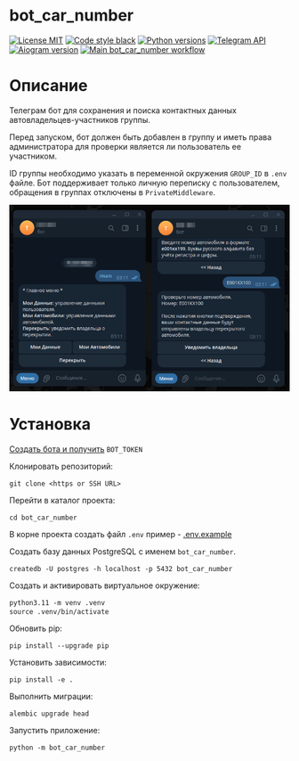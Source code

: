 # bot_car_number
[![License MIT](https://img.shields.io/badge/licence-MIT-green)](https://opensource.org/license/mit/)
[![Code style black](https://img.shields.io/badge/code%20style-black-black)](https://github.com/psf/black)
[![Python versions](https://img.shields.io/badge/python-3.11-blue)](#)
[![Telegram API](https://img.shields.io/badge/Telegram%20Bot%20API-6.9-blue?logo=telegram)](https://core.telegram.org/bots/api)
[![Aiogram version](https://img.shields.io/badge/Aiogram-3.1.1-blue)](https://aiogram.dev/)
[![Main bot_car_number workflow](https://github.com/andprov/bot_car_number/actions/workflows/main.yml/badge.svg)](https://github.com/andprov/bot_car_number/actions/workflows/main.yml)


# Описание
Телеграм бот для сохранения и поиска контактных данных автовладельцев-участников 
группы.

Перед запуском, бот должен быть добавлен в группу и иметь права администратора для проверки 
является ли пользователь ее участником. 

ID группы необходимо указать в переменной окружения `GROUP_ID` в `.env` файле. 
Бот поддерживает только личную переписку с пользователем, обращения в группах 
отключены в `PrivateMiddleware`.


![Pic](https://github.com/andprov/bot_car_number/blob/main/img/pic.png?raw=true "Pic")


# Установка
[Создать бота и получить](https://core.telegram.org/bots#how-do-i-create-a-bot) `BOT_TOKEN`


Клонировать репозиторий:
```shell
git clone <https or SSH URL>
```

Перейти в каталог проекта:
```shell
cd bot_car_number
```

В корне проекта создать файл `.env` пример - [.env.example](.env.example)

Создать базу данных PostgreSQL с именем `bot_car_number`.

```shell
createdb -U postgres -h localhost -p 5432 bot_car_number
```

Создать и активировать виртуальное окружение:
```shell
python3.11 -m venv .venv
source .venv/bin/activate
```

Обновить pip:
```shell
pip install --upgrade pip
```

Установить зависимости:
```shell
pip install -e .
```

Выполнить миграции:
```shell
alembic upgrade head
```

Запустить приложение:
```shell
python -m bot_car_number
```
